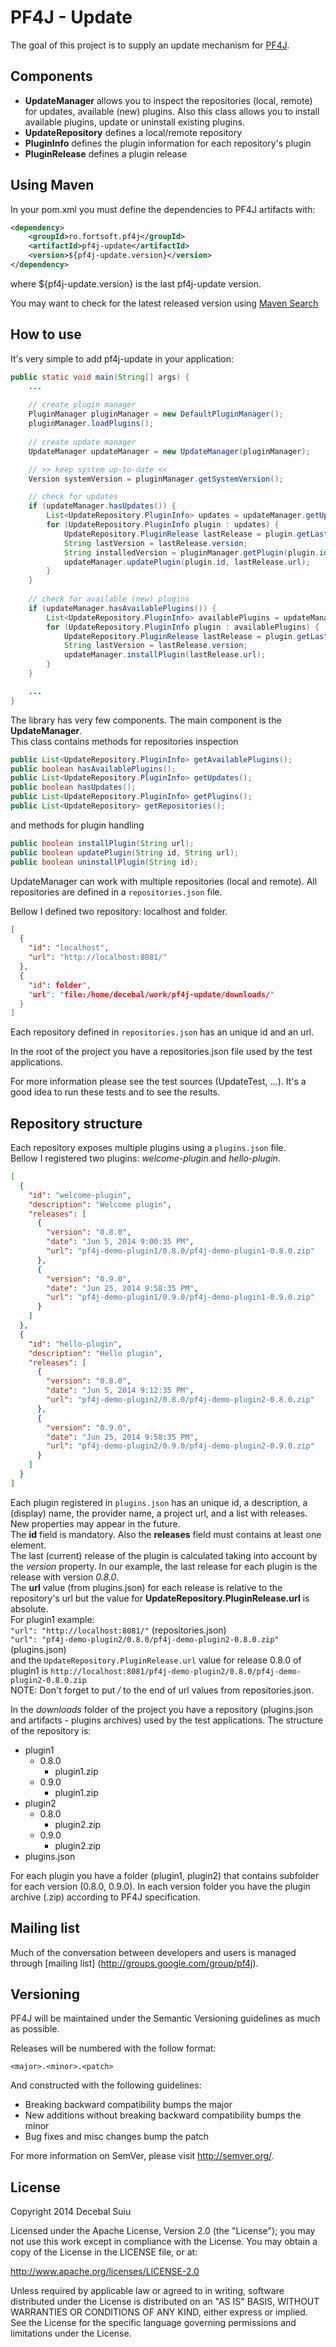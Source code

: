 PF4J - Update
=====================
The goal of this project is to supply an update mechanism for [PF4J](https://github.com/decebals/pf4j).

Components
-------------------
- **UpdateManager** allows you to inspect the repositories (local, remote) for updates, available (new) plugins. Also this class allows you to install available plugins, update or uninstall existing plugins.
- **UpdateRepository** defines a local/remote repository
- **PluginInfo** defines the plugin information for each repository's plugin
- **PluginRelease** defines a plugin release

Using Maven
-------------------
In your pom.xml you must define the dependencies to PF4J artifacts with:

```xml
<dependency>
    <groupId>ro.fortsoft.pf4j</groupId>
    <artifactId>pf4j-update</artifactId>
    <version>${pf4j-update.version}</version>
</dependency>    
```

where ${pf4j-update.version} is the last pf4j-update version.

You may want to check for the latest released version using [Maven Search](http://search.maven.org/#search%7Cga%7C1%7Cpf4j-update)

How to use
-------------------
It's very simple to add pf4j-update in your application:

```java
public static void main(String[] args) {
    ...
    
    // create plugin manager
    PluginManager pluginManager = new DefaultPluginManager();
    pluginManager.loadPlugins();
    
    // create update manager
    UpdateManager updateManager = new UpdateManager(pluginManager);

    // >> keep system up-to-date <<
    Version systemVersion = pluginManager.getSystemVersion();

    // check for updates
    if (updateManager.hasUpdates()) {
        List<UpdateRepository.PluginInfo> updates = updateManager.getUpdates();
        for (UpdateRepository.PluginInfo plugin : updates) {
            UpdateRepository.PluginRelease lastRelease = plugin.getLastRelease(systemVersion);
            String lastVersion = lastRelease.version;
            String installedVersion = pluginManager.getPlugin(plugin.id).getDescriptor().getVersion().toString();
            updateManager.updatePlugin(plugin.id, lastRelease.url);
        }
    }
    
    // check for available (new) plugins
    if (updateManager.hasAvailablePlugins()) {
        List<UpdateRepository.PluginInfo> availablePlugins = updateManager.getAvailablePlugins();
        for (UpdateRepository.PluginInfo plugin : availablePlugins) {
            UpdateRepository.PluginRelease lastRelease = plugin.getLastRelease(systemVersion);
            String lastVersion = lastRelease.version;
            updateManager.installPlugin(lastRelease.url);
        }
    }

    ...
}
```    

The library has very few components. The main component is the **UpdateManager**.  
This class contains methods for repositories inspection
```java
public List<UpdateRepository.PluginInfo> getAvailablePlugins();
public boolean hasAvailablePlugins();
public List<UpdateRepository.PluginInfo> getUpdates();
public boolean hasUpdates();
public List<UpdateRepository.PluginInfo> getPlugins();
public List<UpdateRepository> getRepositories();
```
and methods for plugin handling
```java
public boolean installPlugin(String url);
public boolean updatePlugin(String id, String url);
public boolean uninstallPlugin(String id);
```

UpdateManager can work with multiple repositories (local and remote). All repositories are defined in a `repositories.json` file.

Bellow I defined two repository: localhost and folder.
```json
[
  {
    "id": "localhost",
    "url": "http://localhost:8081/"
  },
  {
    "id": folder",
    "url": "file:/home/decebal/work/pf4j-update/downloads/"
  }  
]
```

Each repository defined in `repositories.json` has an unique id and an url.  

In the root of the project you have a repositories.json file used by the test applications.  

For more information please see the test sources (UpdateTest, ...). It's a good idea to run these tests and to see the results.

Repository structure
-------------------
Each repository exposes multiple plugins using a `plugins.json` file.  
Bellow I registered two plugins: _welcome-plugin_ and _hello-plugin_.
```json
[
  {
    "id": "welcome-plugin",
    "description": "Welcome plugin",
    "releases": [
      {
        "version": "0.8.0",
        "date": "Jun 5, 2014 9:00:35 PM",
        "url": "pf4j-demo-plugin1/0.8.0/pf4j-demo-plugin1-0.8.0.zip"
      },    
      {
        "version": "0.9.0",
        "date": "Jun 25, 2014 9:58:35 PM",
        "url": "pf4j-demo-plugin1/0.9.0/pf4j-demo-plugin1-0.9.0.zip"
      }
    ]
  },
  {
    "id": "hello-plugin",
    "description": "Hello plugin",
    "releases": [
      {
        "version": "0.8.0",
        "date": "Jun 5, 2014 9:12:35 PM",
        "url": "pf4j-demo-plugin2/0.8.0/pf4j-demo-plugin2-0.8.0.zip"
      },
      {
        "version": "0.9.0",
        "date": "Jun 25, 2014 9:58:35 PM",
        "url": "pf4j-demo-plugin2/0.9.0/pf4j-demo-plugin2-0.9.0.zip"
      }
    ]
  }
]
```

Each plugin registered in `plugins.json` has an unique id, a description, a (display) name, the provider name,
a project url, and a list with releases. New properties may appear in the future.  
The **id** field is mandatory. Also the **releases** field must contains at least one element.  
The last (current) release of the plugin is calculated taking into account by the _version_ property. In our example,
the last release for each plugin is the release with version _0.8.0_.  
The **url** value (from plugins.json) for each release is relative to the repository's url but the value for **UpdateRepository.PluginRelease.url** is absolute.   
For plugin1 example:  
`"url": "http://localhost:8081/"` (repositories.json)  
`"url": "pf4j-demo-plugin2/0.8.0/pf4j-demo-plugin2-0.8.0.zip"` (plugins.json)  
and the `UpdateRepository.PluginRelease.url` value for release 0.8.0 of plugin1 is   `http://localhost:8081/pf4j-demo-plugin2/0.8.0/pf4j-demo-plugin2-0.8.0.zip`  
NOTE: Don't forget to put */* to the end of url values from repositories.json.  

In the _downloads_ folder of the project you have a repository (plugins.json and artifacts - plugins archives) used by the test applications.
The structure of the repository is:
- plugin1  
    - 0.8.0  
        - plugin1.zip  
    - 0.9.0  
        - plugin1.zip  
- plugin2  
    - 0.8.0  
        - plugin2.zip  
    - 0.9.0        
        - plugin2.zip  
- plugins.json   

For each plugin you have a folder (plugin1, plugin2) that contains subfolder for each version (0.8.0, 0.9.0). 
In each version folder you have the plugin archive (.zip) according to PF4J specification.  

Mailing list
--------------
Much of the conversation between developers and users is managed through [mailing list] (http://groups.google.com/group/pf4j).

Versioning
------------
PF4J will be maintained under the Semantic Versioning guidelines as much as possible.

Releases will be numbered with the follow format:

`<major>.<minor>.<patch>`

And constructed with the following guidelines:

* Breaking backward compatibility bumps the major
* New additions without breaking backward compatibility bumps the minor
* Bug fixes and misc changes bump the patch

For more information on SemVer, please visit http://semver.org/.

License
--------------
Copyright 2014 Decebal Suiu

Licensed under the Apache License, Version 2.0 (the "License"); you may not use this work except in compliance with
the License. You may obtain a copy of the License in the LICENSE file, or at:

http://www.apache.org/licenses/LICENSE-2.0

Unless required by applicable law or agreed to in writing, software distributed under the License is distributed on
an "AS IS" BASIS, WITHOUT WARRANTIES OR CONDITIONS OF ANY KIND, either express or implied. See the License for the
specific language governing permissions and limitations under the License.
